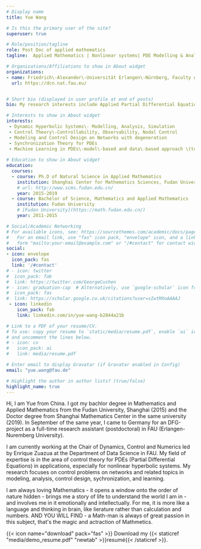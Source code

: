 ```yaml
---
# Display name
title: Yue Wang

# Is this the primary user of the site?
superuser: true

# Role/position/tagline
role: Post Doc of applied mathematics
tagline:  Applied Mathematics | Nonlinear systems| PDE Modelling & Analysis | Control Theory| Machine Learning

# Organizations/Affiliations to show in About widget
organizations:
- name: Friedrich\-Alexander\-Universität Erlangen\-Nürnberg, Faculty of Sciences, Department of Data Science, Chair for Dynamics, Control and Numerics
  url: https://dcn.nat.fau.eu/


# Short bio (displayed in user profile at end of posts)
bio: My research interests include Applied Partial Differential Equations (PDEs), Modelling and Analysis, Control Design and Data Sciences.

# Interests to show in About widget
interests:
 - Dynamic Hyperbolic Systems\- Modelling, Analysis, Simulation
 - Control Theory\-Controllability, Observability, Nodal Control
 - Modeling and Control Design on Networks with degeneration
 - Synchronization Theory for PDEs 
 - Machine Learning in PDEs\-model\-based and data\-based approach \(to do\)
 
# Education to show in About widget
education:
  courses:
  - course: Ph.D of Natural Science in Applied Mathematics
    institution: Shanghai Center for Mathematics Sciences, Fudan University
    # url: http://www.scms.fudan.edu.cn/
    year: 2015-2019
  - course: Bachelor of Science, Mathematics and Applied Mathematics
    institution: Fudan University
    # [Fudan University](https://math.fudan.edu.cn/)
    year: 2011-2015

# Social/Academic Networking
# For available icons, see: https://sourcethemes.com/academic/docs/page-builder/#icons
#   For an email link, use "fas" icon pack, "envelope" icon, and a link in the
#   form "mailto:your-email@example.com" or "/#contact" for contact widget.
social:
- icon: envelope
  icon_pack: fas
  link: '/#contact'
# - icon: twitter
#  icon_pack: fab
#  link: https://twitter.com/GeorgeCushen
# - icon: graduation-cap  # Alternatively, use `google-scholar` icon from `ai` icon pack
#  icon_pack: fas
#  link: https://scholar.google.co.uk/citations?user=sIwtMXoAAAAJ
 - icon: linkedin
    icon_pack: fab
    link: linkedin.com/in/yue-wang-b2844a21b

# Link to a PDF of your resume/CV.
# To use: copy your resume to `static/media/resume.pdf`, enable `ai` icons in `params.toml`, 
# and uncomment the lines below.
# - icon: cv
#   icon_pack: ai
#   link: media/resume.pdf

# Enter email to display Gravatar (if Gravatar enabled in Config)
email: "yue.wang@fau.de"

# Highlight the author in author lists? (true/false)
highlight_name: true
---
```

Hi, I am Yue from China. I got my bachlor degree in Mathematics and Applied Mathematics from the Fudan University, Shanghai \(2015\) and the Doctor degree from Shanghai Mathematics Center in the same university (2019). In September of the same year, I came to Germany for an DFG\-project as a full\-time research assistant (postdoctoral) in FAU (Erlangen\-Nuremberg University).

I am currently working at the Chair of Dynamics, Control and Numerics led by Enrique Zuazua at the Department of Data Science in FAU. 
My field of expertise is in the area of control theory for PDEs \(Partial Differential Equations\) in applications, especially for nonlinear hyperbolic systems. My research focuses on control problems on networks and related topics in modeling, analysis, control design, sychronization, and learning. 


I am always loving Mathematics \- it opens a window onto the order of nature hidden - brings me a story of life to understand the world I am in \- and involves me in it emotionally and intellectually. For me, it is more like a language and thinking in brain, like lierature rather than calculation and numbers. AND YOU WILL FIND \- a Math\-man is always of great passion in this subject, that's the magic and actraction of Mathmetics.


{{< icon name="download" pack="fas" >}} Download my {{< staticref "media/demo_resume.pdf" "newtab" >}}resumé{{< /staticref >}}.
